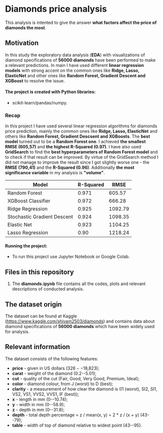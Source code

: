 # Diamonds price analysis

This analysis is intented to give the answer **what factors affect the price of diamonds the most**.

## Motivation

In this study the exploratory data analysis (**EDA**) with visualizations of diamond specifications of **56000 diamonds** have been performed to make a relevant predictions.
In main I have used different **linear regression models** with strong accent on the common ones like **Ridge, Lasso, ElasticNet** and other ones like **Random Forest, Gradient Descent and XGBoost** to resolve the issue.


#### The project is created with Python libraries:

 -  scikit-learn/pandas/numpy.

### Recap

In this project I have used several linear regression algorithms for diamonds price prediction, mainly the common ones like **Ridge, Lasso, ElasticNet** and others like **Random Forest, Gradient Descsent and XGBoosts**. The **best model** turned out to be a **Random Forest one**. I achieved **the smallest RMSE (605,57)** and **the highest R-Squared (0.97)**. I have also used **GridSearch** to find the **best hyperparameters of Random Forest model** and to check if that result can be improved. By virtue of the GridSearch method I did not manage to improve the result since I got slightly worse one - the **RMSE (790,41)** and the **R-Squared (0.96)**. Additionally **the most significance variable** in my analysis is **"volume"**.

Model | R-Squared | RMSE
------------ | ------------- | -------------
Random Forest | 0.971 | 605.57
XGBoost Classifier | 0.972 | 666.28
Ridge Regression | 0.925 | 1092.79
Stochastic Gradient Descent | 0.924 | 1098.35
Elastic Net | 0.923 | 1104.25
Lasso Regression | 0.90 | 1218.24




#### Running the project:

* To run this project use Jupyter Notebook or Google Colab.

## Files in this repository

1. The **diamonds.ipynb** file contains all the codes, plots and relevant descriptions of conducted analysis.

## The dataset origin

The dataset can be found at Kaggle (https://www.kaggle.com/shivam2503/diamonds) and contains data about diamond specifications of **56000 diamonds** which have been widely used for analysis.

## Relevant information

The dataset consists of the following features:

- **price** - given in US dollars ($326--$18,823);
- **carat** - weight of the diamond (0.2--5.01);
- **cut** - quality of the cut (Fair, Good, Very Good, Premium, Ideal);
- **color** - diamond colour, from J (worst) to D (best);
- **clarity** - a measurement of how clear the diamond is (I1 (worst), SI2, SI1, VS2, VS1, VVS2, VVS1, IF (best));
- **x** - length in mm (0--10.74);
- **y** - width in mm (0--58.9);
- **z** - depth in mm (0--31.8);
- **depth** - total depth percentage = z / mean(x, y) = 2 * z / (x + y) (43--79);
- **table** - width of top of diamond relative to widest point (43--95).


